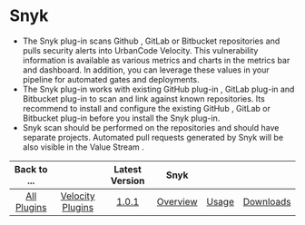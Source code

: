 
# Snyk

- The Snyk plug-in scans Github , GitLab or Bitbucket repositories and pulls security alerts into UrbanCode Velocity. This vulnerability information is available as various metrics and charts in the metrics bar and dashboard. In addition, you can leverage these values in your pipeline for automated gates and deployments.
- The Snyk plug-in works with existing GitHub plug-in , GitLab plug-in and Bitbucket plug-in to scan and link against known repositories. Its recommend to install and configure the existing GitHub , GitLab or Bitbucket plug-in before you install the Snyk plug-in.
- Snyk scan should be performed on the repositories and should have separate projects. Automated pull requests generated by Snyk will be also visible in the Value Stream .

|Back to ...||Latest Version|Snyk |||
| :---: | :---: | :---: | :---: | :---: | :---: |
|[All Plugins](../../index.md)|[Velocity Plugins](../README.md)|[1.0.1](https://raw.githubusercontent.com/UrbanCode/IBM-UCV-PLUGINS/main/files/ucv-ext-snyk/ucv-ext-snyk:1.0.1.tar.7z.001)|[Overview](overview.md)|[Usage](usage.md)|[Downloads](downloads.md)|
